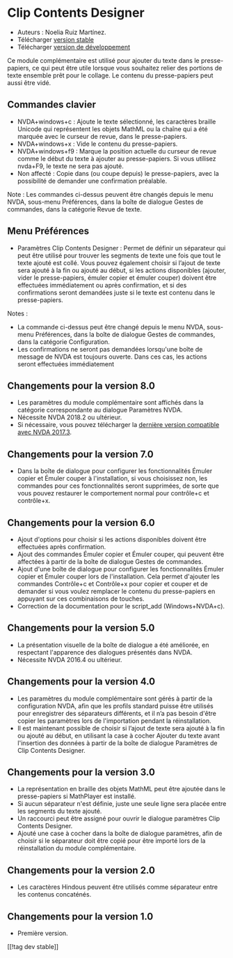 # Clip Contents Designer #

*	Auteurs : Noelia Ruiz Martínez.
*	Télécharger [version stable][1]
*	Télécharger [version de développement][2]

Ce module complémentaire est utilisé pour ajouter du texte dans le
presse-papiers, ce qui peut être utile lorsque vous souhaitez relier des
portions de texte ensemble prêt pour le collage. Le contenu du
presse-papiers peut aussi être vidé.

## Commandes clavier ##
*	NVDA+windows+c : Ajoute le texte sélectionné, les caractères braille
  Unicode qui représentent les objets MathML ou la chaîne qui a été marquée
  avec le curseur de revue, dans le presse-papiers.
*	NVDA+windows+x : Vide le contenu du presse-papiers.
*	NVDA+windows+f9 : Marque la position actuelle du curseur de revue comme le début du texte à ajouter au presse-papiers. Si vous utilisez nvda+F9, le texte ne sera pas ajouté.
*	 Non affecté : Copie dans (ou coupe depuis) le presse-papiers, avec la possibilité de demander une confirmation préalable.

Note : Les commandes ci-dessus peuvent être changés depuis le menu NVDA,
sous-menu Préférences, dans la boîte de dialogue Gestes de commandes, dans
la catégorie Revue de texte.

## Menu Préférences ##
*	Paramètres Clip Contents Designer : Permet de définir un séparateur qui peut être utilisé pour trouver les segments de texte une fois que tout le texte ajouté est collé.
Vous pouvez également choisir si l’ajout de texte sera ajouté à la fin ou ajouté au début, si les actions disponibles (ajouter, vider le presse-papiers, émuler copier et émuler couper) doivent être effectuées immédiatement ou après confirmation, et si des confirmations seront demandées juste si le texte est contenu dans le presse-papiers.

Notes :

*	La commande ci-dessus peut être changé depuis le menu NVDA, sous-menu
  Préférences, dans la boîte de dialogue Gestes de commandes, dans la
  catégorie Configuration.
*	Les confirmations ne seront pas demandées lorsqu'une boîte de message de
  NVDA est toujours ouverte. Dans ces cas, les actions seront effectuées
  immédiatement

## Changements pour la version 8.0 ##

* Les paramètres du module complémentaire sont affichés dans la catégorie
  correspondante au dialogue Paramètres NVDA.
* Nécessite NVDA 2018.2 ou ultérieur.
* Si nécessaire, vous pouvez télécharger la [dernière version compatible
  avec NVDA 2017.3][3].

## Changements pour la version 7.0

* Dans la boîte de dialogue pour configurer les fonctionnalités Émuler
  copier et Émuler couper à l'installation, si vous choisissez non, les
  commandes pour ces fonctionnalités seront supprimées, de sorte que vous
  pouvez restaurer le comportement normal pour contrôle+c et contrôle+x.

## Changements pour la version 6.0

*	 Ajout d'options pour choisir si les actions disponibles doivent être effectuées après confirmation.
*	Ajout des commandes Émuler copier et Émuler couper, qui peuvent être affectées  à partir de la boîte de dialogue Gestes de commandes.
*	 Ajout d'une boîte de dialogue pour configurer les fonctionnalités Émuler copier et Émuler couper lors de l'installation. Cela permet d'ajouter les commandes Contrôle+c et Contrôle+x pour copier et couper et de demander si vous voulez remplacer le contenu du presse-papiers en appuyant sur ces combinaisons de touches.
*	Correction de la documentation pour le script_add (Windows+NVDA+c).

## Changements pour la version 5.0 ##

*	La présentation visuelle de la boîte de dialogue a été améliorée, en
  respectant l'apparence des dialogues présentés dans NVDA.
*	Nécessite NVDA 2016.4 ou ultérieur.

## Changements pour la version 4.0 ##
*	Les paramètres du module complémentaire sont gérés à partir de la
  configuration NVDA, afin que les profils standard puisse être utilisés
  pour enregistrer des séparateurs différents, et il n’a pas besoin d'être
  copier les paramètres lors de l'importation pendant la réinstallation.
*	Il est maintenant possible de choisir si l’ajout de texte sera ajouté à la
  fin ou ajouté au début, en utilisant la case à cocher Ajouter du texte
  avant l'insertion des données à partir de la boîte de dialogue Paramètres
  de Clip Contents Designer.

## Changements pour la version 3.0 ##
*	La représentation en braille des objets MathML peut être ajoutée dans le
  presse-papiers si MathPlayer est installé.
*	Si aucun séparateur n'est définie, juste une seule ligne sera placée entre
  les segments du texte ajouté.
*	Un raccourci peut être assigné pour ouvrir le dialogue paramètres Clip
  Contents Designer.
*	Ajouté une case à cocher dans la boîte de dialogue paramètres, afin de
  choisir si le séparateur doit être copié pour être importé lors de la
  réinstallation du module complémentaire.

## Changements pour la version 2.0 ##
*	Les caractères Hindous peuvent être utilisés comme séparateur entre les
  contenus concaténés.

## Changements pour la version 1.0 ##
*	Première version.


[[!tag dev stable]]

[1]: https://addons.nvda-project.org/files/get.php?file=ccd

[2]: https://addons.nvda-project.org/files/get.php?file=ccd-dev

[3]: https://addons.nvda-project.org/files/get.php?file=ccd-o

